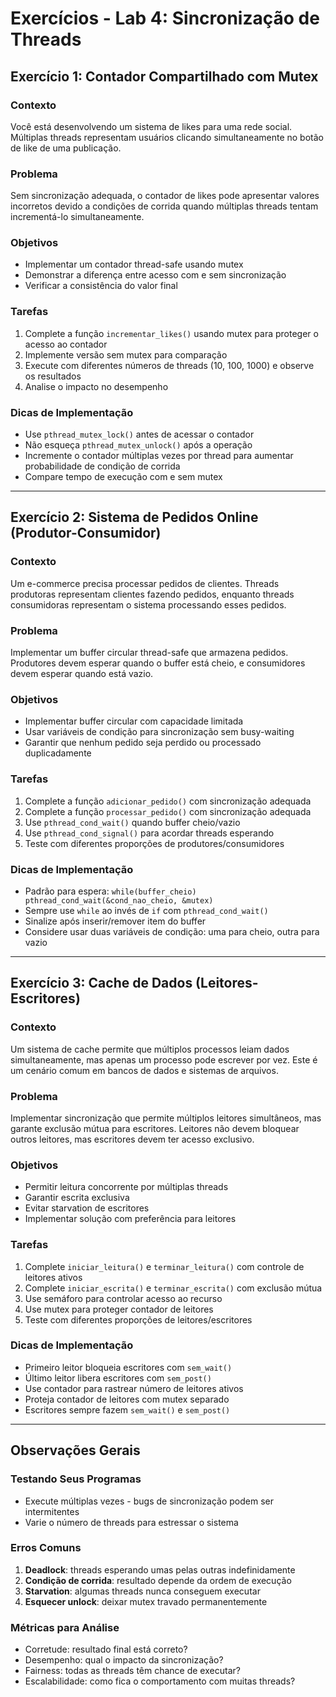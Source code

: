# Exercícios - Lab 4: Sincronização de Threads

## Exercício 1: Contador Compartilhado com Mutex

### Contexto
Você está desenvolvendo um sistema de likes para uma rede social. Múltiplas threads representam usuários clicando simultaneamente no botão de like de uma publicação.

### Problema
Sem sincronização adequada, o contador de likes pode apresentar valores incorretos devido a condições de corrida quando múltiplas threads tentam incrementá-lo simultaneamente.

### Objetivos
- Implementar um contador thread-safe usando mutex
- Demonstrar a diferença entre acesso com e sem sincronização
- Verificar a consistência do valor final

### Tarefas
1. Complete a função `incrementar_likes()` usando mutex para proteger o acesso ao contador
2. Implemente versão sem mutex para comparação
3. Execute com diferentes números de threads (10, 100, 1000) e observe os resultados
4. Analise o impacto no desempenho

### Dicas de Implementação
- Use `pthread_mutex_lock()` antes de acessar o contador
- Não esqueça `pthread_mutex_unlock()` após a operação
- Incremente o contador múltiplas vezes por thread para aumentar probabilidade de condição de corrida
- Compare tempo de execução com e sem mutex

---

## Exercício 2: Sistema de Pedidos Online (Produtor-Consumidor)

### Contexto
Um e-commerce precisa processar pedidos de clientes. Threads produtoras representam clientes fazendo pedidos, enquanto threads consumidoras representam o sistema processando esses pedidos.

### Problema
Implementar um buffer circular thread-safe que armazena pedidos. Produtores devem esperar quando o buffer está cheio, e consumidores devem esperar quando está vazio.

### Objetivos
- Implementar buffer circular com capacidade limitada
- Usar variáveis de condição para sincronização sem busy-waiting
- Garantir que nenhum pedido seja perdido ou processado duplicadamente

### Tarefas
1. Complete a função `adicionar_pedido()` com sincronização adequada
2. Complete a função `processar_pedido()` com sincronização adequada
3. Use `pthread_cond_wait()` quando buffer cheio/vazio
4. Use `pthread_cond_signal()` para acordar threads esperando
5. Teste com diferentes proporções de produtores/consumidores

### Dicas de Implementação
- Padrão para espera: `while(buffer_cheio) pthread_cond_wait(&cond_nao_cheio, &mutex)`
- Sempre use `while` ao invés de `if` com `pthread_cond_wait()`
- Sinalize após inserir/remover item do buffer
- Considere usar duas variáveis de condição: uma para cheio, outra para vazio

---

## Exercício 3: Cache de Dados (Leitores-Escritores)

### Contexto
Um sistema de cache permite que múltiplos processos leiam dados simultaneamente, mas apenas um processo pode escrever por vez. Este é um cenário comum em bancos de dados e sistemas de arquivos.

### Problema
Implementar sincronização que permite múltiplos leitores simultâneos, mas garante exclusão mútua para escritores. Leitores não devem bloquear outros leitores, mas escritores devem ter acesso exclusivo.

### Objetivos
- Permitir leitura concorrente por múltiplas threads
- Garantir escrita exclusiva
- Evitar starvation de escritores
- Implementar solução com preferência para leitores

### Tarefas
1. Complete `iniciar_leitura()` e `terminar_leitura()` com controle de leitores ativos
2. Complete `iniciar_escrita()` e `terminar_escrita()` com exclusão mútua
3. Use semáforo para controlar acesso ao recurso
4. Use mutex para proteger contador de leitores
5. Teste com diferentes proporções de leitores/escritores

### Dicas de Implementação
- Primeiro leitor bloqueia escritores com `sem_wait()`
- Último leitor libera escritores com `sem_post()`
- Use contador para rastrear número de leitores ativos
- Proteja contador de leitores com mutex separado
- Escritores sempre fazem `sem_wait()` e `sem_post()`

---

## Observações Gerais

### Testando Seus Programas
- Execute múltiplas vezes - bugs de sincronização podem ser intermitentes
- Varie o número de threads para estressar o sistema

### Erros Comuns
1. **Deadlock**: threads esperando umas pelas outras indefinidamente
2. **Condição de corrida**: resultado depende da ordem de execução
3. **Starvation**: algumas threads nunca conseguem executar
4. **Esquecer unlock**: deixar mutex travado permanentemente

### Métricas para Análise
- Corretude: resultado final está correto?
- Desempenho: qual o impacto da sincronização?
- Fairness: todas as threads têm chance de executar?
- Escalabilidade: como fica o comportamento com muitas threads?